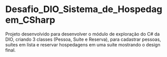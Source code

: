 # Desafio_DIO_Sistema_de_Hospedagem_CSharp
Projeto desenvolvido para desenvolver o módulo de exploração do C# da DIO, criando 3 classes (Pessoa, Suíte e Reserva), para cadastrar pessoas, suítes em lista e reservar hospedagens em uma suíte mostrando o design final.
